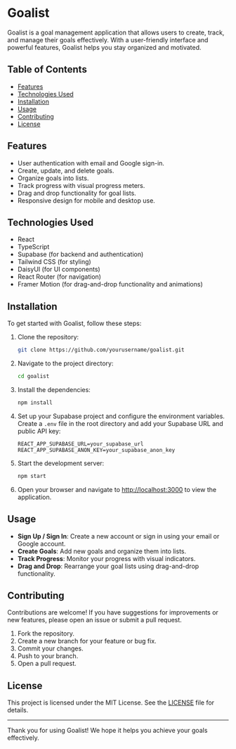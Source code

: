 # Goalist

Goalist is a goal management application that allows users to create, track, and manage their goals effectively. With a user-friendly interface and powerful features, Goalist helps you stay organized and motivated.

## Table of Contents

- [Features](#features)
- [Technologies Used](#technologies-used)
- [Installation](#installation)
- [Usage](#usage)
- [Contributing](#contributing)
- [License](#license)

## Features

- User authentication with email and Google sign-in.
- Create, update, and delete goals.
- Organize goals into lists.
- Track progress with visual progress meters.
- Drag and drop functionality for goal lists.
- Responsive design for mobile and desktop use.

## Technologies Used

- React
- TypeScript
- Supabase (for backend and authentication)
- Tailwind CSS (for styling)
- DaisyUI (for UI components)
- React Router (for navigation)
- Framer Motion (for drag-and-drop functionality and animations)

## Installation

To get started with Goalist, follow these steps:

1. Clone the repository:

   ```bash
   git clone https://github.com/yourusername/goalist.git
   ```

2. Navigate to the project directory:

   ```bash
   cd goalist
   ```

3. Install the dependencies:

   ```bash
   npm install
   ```

4. Set up your Supabase project and configure the environment variables. Create a `.env` file in the root directory and add your Supabase URL and public API key:

   ```plaintext
   REACT_APP_SUPABASE_URL=your_supabase_url
   REACT_APP_SUPABASE_ANON_KEY=your_supabase_anon_key
   ```

5. Start the development server:

   ```bash
   npm start
   ```

6. Open your browser and navigate to [http://localhost:3000](http://localhost:3000) to view the application.

## Usage

- **Sign Up / Sign In**: Create a new account or sign in using your email or Google account.
- **Create Goals**: Add new goals and organize them into lists.
- **Track Progress**: Monitor your progress with visual indicators.
- **Drag and Drop**: Rearrange your goal lists using drag-and-drop functionality.

## Contributing

Contributions are welcome! If you have suggestions for improvements or new features, please open an issue or submit a pull request.

1. Fork the repository.
2. Create a new branch for your feature or bug fix.
3. Commit your changes.
4. Push to your branch.
5. Open a pull request.

## License

This project is licensed under the MIT License. See the [LICENSE](LICENSE) file for details.

---

Thank you for using Goalist! We hope it helps you achieve your goals effectively.
